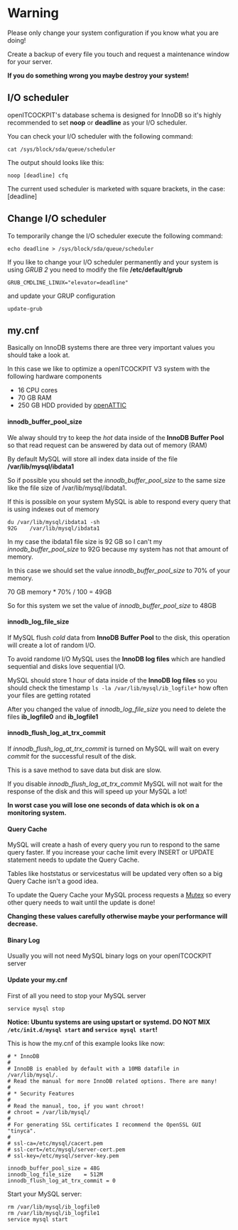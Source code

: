 # Warning
Please only change your system configuration if you know what you are doing!

Create a backup of every file you touch and request a maintenance window for your server.

**If you do something wrong you maybe destroy your system!**

## I/O scheduler
openITCOCKPIT's database schema is designed for InnoDB so it's highly recommended to set **noop** or **deadline** as your I/O scheduler.

You can check your I/O scheduler with the following command:
````
cat /sys/block/sda/queue/scheduler
````
The output should looks like this:
````
noop [deadline] cfq 
````
The current used scheduler is marketed with square brackets, in the case: [deadline]

## Change I/O scheduler
To temporarily change the I/O scheduler execute the following command:
````
echo deadline > /sys/block/sda/queue/scheduler
````

If you like to change your I/O scheduler permanently and your system is using *GRUB 2* you need to modify the file **/etc/default/grub**
````
GRUB_CMDLINE_LINUX="elevator=deadline"
````
and update your GRUP configuration
````
update-grub
````

## my.cnf
Basically on InnoDB systems there are three very important values you should take a look at.

In this case we like to optimize a openITCOCKPIT V3 system with the following hardware components
* 16 CPU cores
* 70 GB RAM
* 250 GB HDD provided by [openATTIC](http://www.openattic.org/)

#### innodb_buffer_pool_size
We alway should try to keep the *hot* data inside of the **InnoDB Buffer Pool** so that read request can be answered by data out of memory (RAM)

By default MySQL will store all index data inside of the file **/var/lib/mysql/ibdata1**

So if possible you should set the *innodb_buffer_pool_size* to the same size like the file size of /var/lib/mysql/ibdata1.

If this is possible on your system MySQL is able to respond every query that is using indexes out of memory
````
du /var/lib/mysql/ibdata1 -sh
92G    /var/lib/mysql/ibdata1
````

In my case the ibdata1 file size is 92 GB so I can't my *innodb_buffer_pool_size* to 92G because my system has not that amount of memory.

In this case we should set the value *innodb_buffer_pool_size* to 70% of your memory.

70 GB memory * 70% / 100 = 49GB

So for this system we set the value of *innodb_buffer_pool_size* to 48GB

#### innodb_log_file_size
If MySQL flush *cold* data from **InnoDB Buffer Pool** to the disk, this operation will create a lot of random I/O.

To avoid randome I/O MySQL uses the **InnoDB log files** which are handled sequential and disks love sequential I/O.

MySQL should store 1 hour of data inside of the **InnoDB log files** so you should check the timestamp `ls -la /var/lib/mysql/ib_logfile*` how often your files are getting rotated

After you changed the value of *innodb_log_file_size* you need to delete the files **ib_logfile0** and **ib_logfile1**

#### innodb_flush_log_at_trx_commit
If *innodb_flush_log_at_trx_commit* is turned on MySQL will wait on every *commit* for the successful result of the disk.

This is a save method to save data but disk are slow.

If you disable *innodb_flush_log_at_trx_commit* MySQL will not wait for the response of the disk and this will speed up your MySQL a lot!

**In worst case you will lose one seconds of data which is ok on a monitoring system.**

#### Query Cache
MySQL will create a hash of every query you run to respond to the same query faster. If you increase your cache limit every INSERT or UPDATE statement needs to update the Query Cache.

Tables like hoststatus or servicestatus will be updated very often so a big Query Cache isn't a good idea.

To update the Query Cache your MySQL process requests a [Mutex](https://en.wikipedia.org/wiki/Mutual_exclusion) so every other query needs to wait until the update is done!

**Changing these values carefully otherwise maybe your performance will decrease.**

#### Binary Log
Usually you will not need MySQL binary logs on your openITCOCKPIT server

#### Update your my.cnf
First of all you need to stop your MySQL server
````
service mysql stop
````

**Notice: Ubuntu systems are using upstart or systemd. DO NOT MIX `/etc/init.d/mysql start` and `service mysql start`!**

This is how the my.cnf of this example looks like now:
````
# * InnoDB
#
# InnoDB is enabled by default with a 10MB datafile in /var/lib/mysql/.
# Read the manual for more InnoDB related options. There are many!
#
# * Security Features
#
# Read the manual, too, if you want chroot!
# chroot = /var/lib/mysql/
#
# For generating SSL certificates I recommend the OpenSSL GUI "tinyca".
#
# ssl-ca=/etc/mysql/cacert.pem
# ssl-cert=/etc/mysql/server-cert.pem
# ssl-key=/etc/mysql/server-key.pem

innodb_buffer_pool_size = 48G
innodb_log_file_size    = 512M
innodb_flush_log_at_trx_commit = 0
````
Start your MySQL server:
````
rm /var/lib/mysql/ib_logfile0
rm /var/lib/mysql/ib_logfile1
service mysql start
````